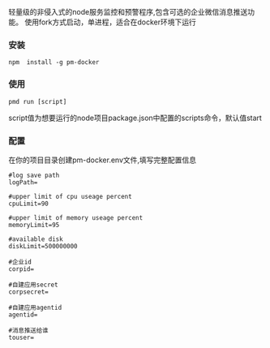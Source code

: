 轻量级的非侵入式的node服务监控和预警程序,包含可选的企业微信消息推送功能。
使用fork方式启动，单进程，适合在docker环境下运行

### 安装
```
npm  install -g pm-docker
```

### 使用
```
pmd run [script]
```
script值为想要运行的node项目package.json中配置的scripts命令，默认值start

### 配置
在你的项目目录创建pm-docker.env文件,填写完整配置信息
```
#log save path
logPath=

#upper limit of cpu useage percent
cpuLimit=90

#upper limit of memory useage percent
memoryLimit=95

#available disk
diskLimit=500000000

#企业id
corpid=

#自建应用secret
corpsecret=

#自建应用agentid
agentid=

#消息推送给谁
touser=
```

